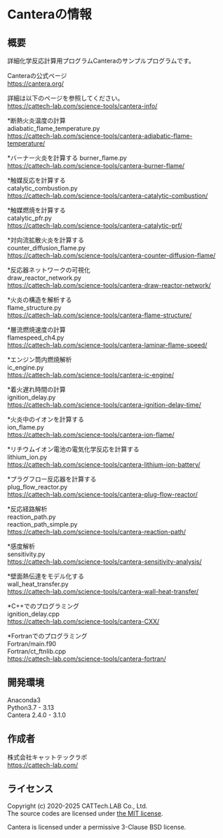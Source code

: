 # Canteraの情報
## 概要
詳細化学反応計算用プログラムCanteraのサンプルプログラムです。 

Canteraの公式ページ   
https://cantera.org/


詳細は以下のページを参照してください。   
https://cattech-lab.com/science-tools/cantera-info/

*断熱火炎温度の計算   
adiabatic_flame_temperature.py   
https://cattech-lab.com/science-tools/cantera-adiabatic-flame-temperature/

*バーナー火炎を計算する
burner_flame.py   
https://cattech-lab.com/science-tools/cantera-burner-flame/

*触媒反応を計算する   
catalytic_combustion.py   
https://cattech-lab.com/science-tools/cantera-catalytic-combustion/

*触媒燃焼を計算する   
catalytic_pfr.py   
https://cattech-lab.com/science-tools/cantera-catalytic-prf/

*対向流拡散火炎を計算する   
counter_diffusion_flame.py   
https://cattech-lab.com/science-tools/cantera-counter-diffusion-flame/

*反応器ネットワークの可視化   
draw_reactor_network.py   
https://cattech-lab.com/science-tools/cantera-draw-reactor-network/

*火炎の構造を解析する   
flame_structure.py   
https://cattech-lab.com/science-tools/cantera-flame-structure/

*層流燃焼速度の計算   
flamespeed_ch4.py   
https://cattech-lab.com/science-tools/cantera-laminar-flame-speed/

*エンジン筒内燃焼解析   
ic_engine.py   
https://cattech-lab.com/science-tools/cantera-ic-engine/

*着火遅れ時間の計算   
ignition_delay.py   
https://cattech-lab.com/science-tools/cantera-ignition-delay-time/

*火炎中のイオンを計算する   
ion_flame.py   
https://cattech-lab.com/science-tools/cantera-ion-flame/

*リチウムイオン電池の電気化学反応を計算する   
lithium_ion.py   
https://cattech-lab.com/science-tools/cantera-lithium-ion-battery/

*プラグフロー反応器を計算する   
plug_flow_reactor.py   
https://cattech-lab.com/science-tools/cantera-plug-flow-reactor/

*反応経路解析   
reaction_path.py   
reaction_path_simple.py   
https://cattech-lab.com/science-tools/cantera-reaction-path/

*感度解析   
sensitivity.py   
https://cattech-lab.com/science-tools/cantera-sensitivity-analysis/

*壁面熱伝達をモデル化する   
wall_heat_transfer.py   
https://cattech-lab.com/science-tools/cantera-wall-heat-transfer/

*C++でのプログラミング   
ignition_delay.cpp   
https://cattech-lab.com/science-tools/cantera-CXX/   

*Fortranでのプログラミング   
Fortran/main.f90   
Fortran/ct_ftnlib.cpp   
https://cattech-lab.com/science-tools/cantera-fortran/  


## 開発環境
Anaconda3  
Python3.7 - 3.13  
Cantera 2.4.0 - 3.1.0   

## 作成者
株式会社キャットテックラボ  
https://cattech-lab.com/

## ライセンス
Copyright (c) 2020-2025 CATTech.LAB Co., Ltd.  
The source codes are licensed under [the MIT license](https://opensource.org/licenses/MIT).

Cantera is licensed under a permissive 3-Clause BSD license.
